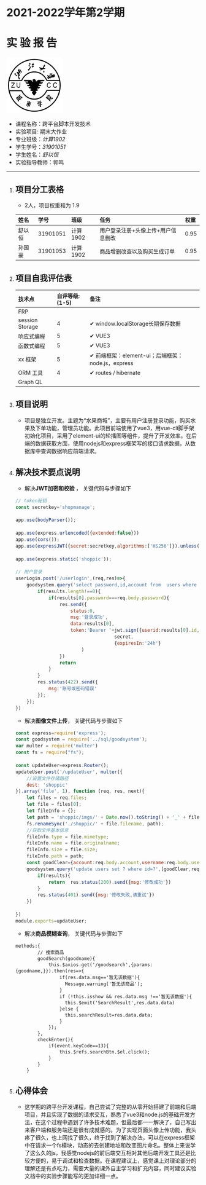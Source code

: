 

# 2021-2022学年第2学期
# **实 验 报 告**
![zucc](./img/zucc.png "ZUCC")

- 课程名称：跨平台脚本开发技术  
- 实验项目:  期末大作业
- 专业班级：_计算1902_                      
- 学生学号：_31901051_
- 学生姓名：_舒以恒_
- 实验指导教师：郭鸣

---




1. ## 项目分工表格
    
    - 2人，项目权重和为 1.9
    
    | 姓名 |学号 |班级 |任务|权重|
    |---|----|:--|:--|:--|
    | 舒以恒 | 31901051 | 计算1902 | 用户登录注册+头像上传+用户信息删改 | 0.95 |
    | 孙国豪 | 31901053 | 计算1902 |商品增删改查以及购买生成订单|0.95|
    
    
    
1. ## 项目自我评估表

   | 技术点          | 自评等级:(1-5) | 备注 |
    |:--|:---|---|
    | FRP             ||      |
    | session Storage |4| ✔ window.localStorage长期保存数据 |
    | 响应式编程      |5| ✔ VUE3 |
    | 函数式编程      |5| ✔ VUE3 |
    | xx 框架         |5| ✔ 前端框架：element-ui；后端框架：node.js，express |
    | ORM 工具        |4| ✔ routes /  hibernate |
    | Graph QL        ||      |
    
    
    
1. ## 项目说明

    * 项目是独立开发。主题为“水果商城”，主要有用户注册登录功能，购买水果及下单功能，管理员功能。此项目前端使用了vue3，用vue-cli脚手架初始化项目，采用了element-ui的轮播图等组件，提升了开发效率。在后端的数据获取方面，使用nodejs和express框架写的接口请求数据，从数据库中查询数据响应前端请求。

    

1. ## 解决技术要点说明

    - 解决**JWT加密和校验** ， 关键代码与步骤如下

    ```js
    // token秘钥
    const secretkey='shopmanage';
    
    app.use(bodyParser());
    
    app.use(express.urlencoded({extended:false}))
    app.use(cors());
    app.use(expressJWT({secret:secretkey,algorithms:['HS256']}).unless({path:[/^\/login/,/^\/getAllPJOrderList/,/^\/sendemail/,/^\/admin\/allgoodsinfoo/,/^\/admin\/adduser/,/^\/admin\/updateUser/,/^\/shop\/picimg/,/^\/shop\/picimg1/]}))
    
    app.use(express.static('shoppic'));
    
    // 用户登录
    userLogin.post('/userlogin',(req,res)=>{
        goodsystem.query('select password,id,account from  users where account=?',req.body.account,(err,results)=>{
            if(results.length!==0){
                if(results[0].password===req.body.password){
                    res.send({
                        status:0,
                        msg:'登录成功',
                        data:results[0],
                        token:'Bearer '+jwt.sign({userid:results[0].id,account:results[0].account,user:'user'},
                                        secret,
                                        {expiresIn:'24h'}
                            )
                    })
                    return
                }
            }
            res.status(422).send({
                msg:'账号或密码错误'
            });
        });
    })
    ```

    - 解决**图像文件上传**， 关键代码与步骤如下

    ```js
    const express=require('express');
    const goodsystem = require('../sql/goodsystem');
    var multer = require('multer')
    const fs = require("fs");
    
    const updateUser=express.Router();
    updateUser.post('/updateUser', multer({
        //设置文件存储路径
        dest: 'shoppic'
    }).array('file', 1), function (req, res, next){
        let files = req.files;
        let file = files[0];
        let fileInfo = {};
        let path = 'shoppic/imgs/' + Date.now().toString() + '_' + file.originalname;
        fs.renameSync('./shoppic/' + file.filename, path);
        //获取文件基本信息
        fileInfo.type = file.mimetype;
        fileInfo.name = file.originalname;
        fileInfo.size = file.size;
        fileInfo.path = path;
        const goodClear={account:req.body.account,username:req.body.username,gender:req.body.gender,path:path};
        goodsystem.query('update users set ? where id=?',[goodClear,req.body.userid],(err,results)=>{
            if(results){
                return  res.status(200).send({msg:'修改成功'})
            }
            res.status(401).send({msg:'修改失败,请重试'})
        })
    
    })
    module.exports=updateUser;
    ```

    * 解决**商品模糊查询**， 关键代码与步骤如下

    ```vue
    methods:{
            // 搜索商品
            goodSearch(goodname){
                this.$axios.get('/goodsearch',{params:{goodname,}}).then(res=>{
                    if(res.data.msg=='暂无该数据'){
                      Message.warning('暂无该商品');
                    }
                    if (!this.isshow && res.data.msg !=='暂无该数据'){
                      this.$emit('SearchResult',res.data.data)
                    }else {
                      this.searchResult=res.data.data;
                    }
                });
            },
            checkEnter(){
                if(event.keyCode==13){
                    this.$refs.searchBtn.$el.click();
                }
            }
        }
    ```

    

1. ## 心得体会

     - 这学期的跨平台开发课程，自己尝试了完整的从零开始搭建了前端和后端项目，并且实现了数据的请求交互，熟悉了vue3和node.js的基础开发方法，在这个过程中遇到了许多技术难题，但最后都一一解决了，自己写出来客户端和服务端还是很有成就感的。为了实现页面头像上传功能，我头疼了很久，也上网找了很久，终于找到了解决办法，可以在express框架中在请求一个fs模块，动态的去创建地址和改变图片命名。整体上来说学了这么久的js，我感觉nodejs的前后端交互相对其他后端开发工具还是比较方便的，易于调试和检查数据。在课程建议上，感觉课上对理论部分的理解还是有点吃力，需要大量的课外自主学习和扩充内容，同时建议实验文档中的实验步骤能写的更加详细一点。